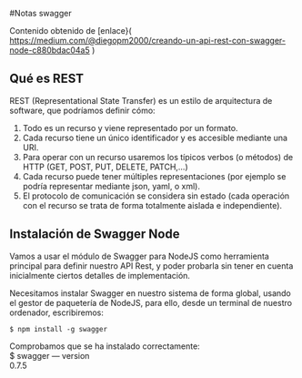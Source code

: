 #Notas swagger

Contenido obtenido de [enlace}( https://medium.com/@diegopm2000/creando-un-api-rest-con-swagger-node-c880bdac04a5 )

## Qué es REST  
REST (Representational State Transfer) es un estilo de arquitectura de software, que podríamos definir cómo:
1.  Todo es un recurso y viene representado por un formato.  
2.  Cada recurso tiene un único identificador y es accesible mediante una URI.  
3.  Para operar con un recurso usaremos los típicos verbos (o métodos) de HTTP (GET, POST, PUT, DELETE, PATCH,…)  
4.  Cada recurso puede tener múltiples representaciones (por ejemplo se podría representar mediante json, yaml, o xml).  
5.  El protocolo de comunicación se considera sin estado (cada operación con el recurso se trata de forma totalmente aislada e independiente).    

## Instalación de Swagger Node
Vamos a usar el módulo de Swagger para NodeJS como herramienta principal para definir nuestro API Rest, y poder probarla sin tener en cuenta inicialmente ciertos detalles de implementación.  

Necesitamos instalar Swagger en nuestro sistema de forma global, usando el gestor de paquetería de NodeJS, para ello, desde un terminal de nuestro ordenador, escribiremos:  

    $ npm install -g swagger   
  Comprobamos que se ha instalado correctamente:  
      $ swagger — version  
      0.7.5  




